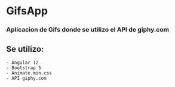 # GifsApp
### Aplicacion de Gifs donde se utilizo el API de giphy.com

## Se utilizo:
```
- Angular 12
- Bootstrap 5
- Animate.min.css
- API giphy.com
```